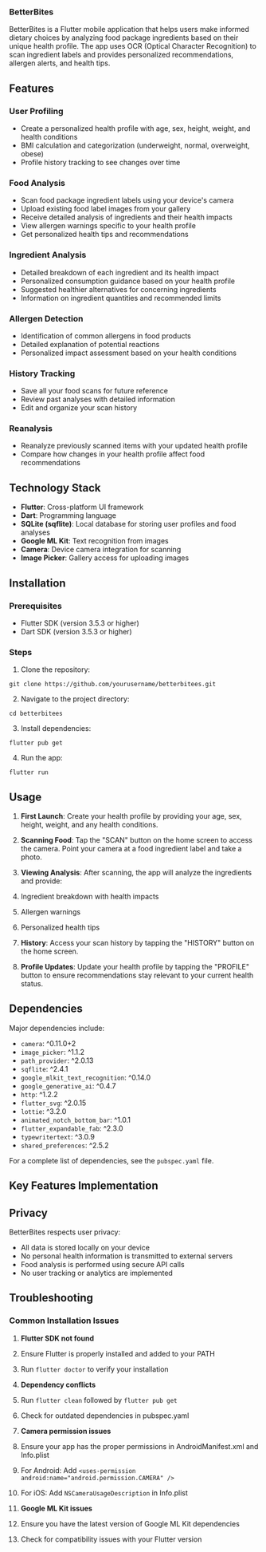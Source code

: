 ### BetterBites

BetterBites is a Flutter mobile application that helps users make informed dietary choices by analyzing food package ingredients based on their unique health profile. The app uses OCR (Optical Character Recognition) to scan ingredient labels and provides personalized recommendations, allergen alerts, and health tips.

## Features

### User Profiling

- Create a personalized health profile with age, sex, height, weight, and health conditions
- BMI calculation and categorization (underweight, normal, overweight, obese)
- Profile history tracking to see changes over time


### Food Analysis

- Scan food package ingredient labels using your device's camera
- Upload existing food label images from your gallery
- Receive detailed analysis of ingredients and their health impacts
- View allergen warnings specific to your health profile
- Get personalized health tips and recommendations


### Ingredient Analysis

- Detailed breakdown of each ingredient and its health impact
- Personalized consumption guidance based on your health profile
- Suggested healthier alternatives for concerning ingredients
- Information on ingredient quantities and recommended limits


### Allergen Detection

- Identification of common allergens in food products
- Detailed explanation of potential reactions
- Personalized impact assessment based on your health conditions


### History Tracking

- Save all your food scans for future reference
- Review past analyses with detailed information
- Edit and organize your scan history


### Reanalysis

- Reanalyze previously scanned items with your updated health profile
- Compare how changes in your health profile affect food recommendations


## Technology Stack

- **Flutter**: Cross-platform UI framework
- **Dart**: Programming language
- **SQLite (sqflite)**: Local database for storing user profiles and food analyses
- **Google ML Kit**: Text recognition from images
- **Camera**: Device camera integration for scanning
- **Image Picker**: Gallery access for uploading images


## Installation

### Prerequisites

- Flutter SDK (version 3.5.3 or higher)
- Dart SDK (version 3.5.3 or higher)


### Steps

1. Clone the repository:

```plaintext
git clone https://github.com/yourusername/betterbitees.git
```


2. Navigate to the project directory:

```plaintext
cd betterbitees
```


3. Install dependencies:

```plaintext
flutter pub get
```


4. Run the app:

```plaintext
flutter run
```


## Usage

1. **First Launch**: Create your health profile by providing your age, sex, height, weight, and any health conditions.
2. **Scanning Food**: Tap the "SCAN" button on the home screen to access the camera. Point your camera at a food ingredient label and take a photo.
3. **Viewing Analysis**: After scanning, the app will analyze the ingredients and provide:

1. Ingredient breakdown with health impacts
2. Allergen warnings
3. Personalized health tips
4. **History**: Access your scan history by tapping the "HISTORY" button on the home screen.
5. **Profile Updates**: Update your health profile by tapping the "PROFILE" button to ensure recommendations stay relevant to your current health status.


## Dependencies

Major dependencies include:

- `camera`: ^0.11.0+2
- `image_picker`: ^1.1.2
- `path_provider`: ^2.0.13
- `sqflite`: ^2.4.1
- `google_mlkit_text_recognition`: ^0.14.0
- `google_generative_ai`: ^0.4.7
- `http`: ^1.2.2
- `flutter_svg`: ^2.0.15
- `lottie`: ^3.2.0
- `animated_notch_bottom_bar`: ^1.0.1
- `flutter_expandable_fab`: ^2.3.0
- `typewritertext`: ^3.0.9
- `shared_preferences`: ^2.5.2


For a complete list of dependencies, see the `pubspec.yaml` file.

## Key Features Implementation

## Privacy

BetterBites respects user privacy:

- All data is stored locally on your device
- No personal health information is transmitted to external servers
- Food analysis is performed using secure API calls
- No user tracking or analytics are implemented


## Troubleshooting

### Common Installation Issues

1. **Flutter SDK not found**

1. Ensure Flutter is properly installed and added to your PATH
2. Run `flutter doctor` to verify your installation



2. **Dependency conflicts**

1. Run `flutter clean` followed by `flutter pub get`
2. Check for outdated dependencies in pubspec.yaml



3. **Camera permission issues**

1. Ensure your app has the proper permissions in AndroidManifest.xml and Info.plist
2. For Android: Add `<uses-permission android:name="android.permission.CAMERA" />`
3. For iOS: Add `NSCameraUsageDescription` in Info.plist



4. **Google ML Kit issues**

1. Ensure you have the latest version of Google ML Kit dependencies
2. Check for compatibility issues with your Flutter version
